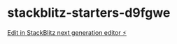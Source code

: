 # stackblitz-starters-d9fgwe

[Edit in StackBlitz next generation editor ⚡️](https://stackblitz.com/~/github.com/ambareesh1/stackblitz-starters-d9fgwe)